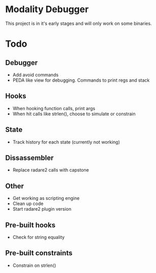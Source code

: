 # Modality Debugger

This project is in it's early stages and will only work on some binaries.

# Todo
## Debugger
 - Add avoid commands
 - PEDA like view for debugging. Commands to print regs and stack

## Hooks
 - When hooking function calls, print args
 - When hit calls like strlen(), choose to simulate or constrain

## State
 - Track history for each state (currently not working)

## Dissassembler
 - Replace radare2 calls with capstone

## Other
 - Get working as scripting engine
 - Clean up code
 - Start radare2 plugin version

## Pre-built hooks
 - Check for string equality

## Pre-built constraints
 - Constrain on strlen()


